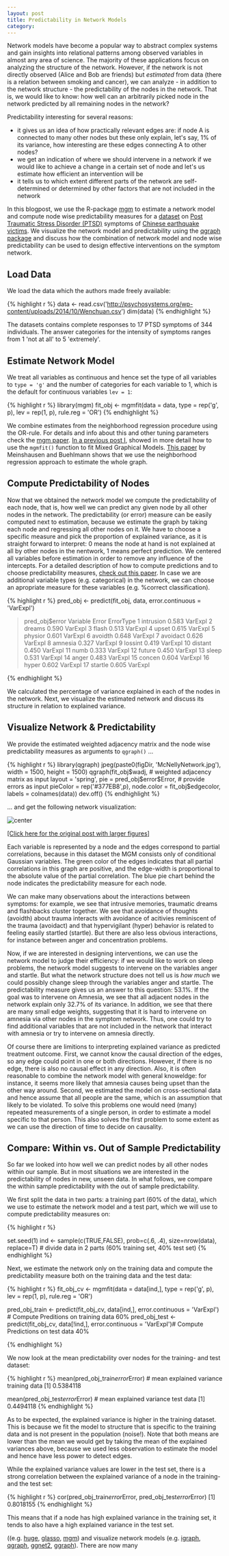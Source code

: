 ```yaml
---
layout: post
title: Predictability in Network Models
category: 
---
```


Network models have become a popular way to abstract complex systems and gain insights into relational patterns among observed variables in almost any area of science. The majority of these applications focus on analyzing the structure of the network. However, if the network is not directly observed (Alice and Bob are friends) but *estimated* from data (there is a relation between smoking and cancer), we can analyze - in addition to the network structure - the predictability of the nodes in the network. That is, we would like to know: how well can an arbitrarily picked node in the network predicted by all remaining nodes in the network?

Predictability interesting for several reasons:

- it gives us an idea of how practically relevant edges are: if node A is connected to many other nodes but these only explain, let's say, 1% of its variance, how interesting are these edges connecting A to other nodes?
- we get an indication of where we should intervene in a network if we would like to achieve a change in a certain set of node and let's us estimate how efficient an intervention will be
- it tells us to which extent different parts of the network are self-determined or determined by other factors that are not included in the network

In this blogpost, we use the R-package [mgm](https://cran.r-project.org/web/packages/mgm/index.html) to estimate a network model and compute node wise predictability measures for a [dataset]((http://cpx.sagepub.com/content/3/6/836.short)) on [Post Traumatic Stress Disorder (PTSD)](https://en.wikipedia.org/wiki/Posttraumatic_stress_disorder) symptoms of [Chinese earthquake victims](https://en.wikipedia.org/wiki/2008_Sichuan_earthquake). We visualize the network model and predictability using the [qgraph package](https://cran.r-project.org/web/packages/qgraph/index.html) and discuss how the combination of network model and node wise predictability can be used to design effective interventions on the symptom network.


Load Data
------

We load the data which the authors made freely available:

{% highlight r %}
data <- read.csv('http://psychosystems.org/wp-content/uploads/2014/10/Wenchuan.csv')
dim(data)
{% endhighlight %}

The datasets contains complete responses to 17 PTSD symptoms of 344 individuals. The answer categories for the intensity of symptoms ranges from 1 'not at all' to 5 'extremely'.


Estimate Network Model
------

We treat all variables as continuous and hence set the type of all variables to `type = 'g'` and the number of categories for each variable to 1, which is the default for continuous variables `lev = 1`:

{% highlight r %}
library(mgm)
fit_obj <- mgmfit(data = data, 
                  type = rep('g', p),
                  lev = rep(1, p),
                  rule.reg = 'OR')
{% endhighlight %}

We combine estimates from the neighborhood regression procedure using the OR-rule. For details and info about this and other tuning parameters check the [mgm paper](https://arxiv.org/pdf/1510.06871v2.pdf). [In a previous post I](http://jmbh.github.io/Estimation-of-mixed-graphical-models/), showed in more detail how to use the `mgmfit()` function to fit Mixed Graphical Models. [This paper](http://www.jstor.org/stable/25463463) by Meinshausen and Buehlmann shows that we use the neighborhood regression approach to estimate the whole graph.


Compute Predictability of Nodes
------

Now that we obtained the network model we compute the predictability of each node, that is, how well we can predict any given node by all other nodes in the network. The predictability (or error) measure can be easily computed next to estimation, because we estimate the graph by taking each node and regressing all other nodes on it. We have to choose a specific measure and pick the proportion of explained variance, as it is straight forward to interpret: 0 means the node at hand is not explained at all by other nodes in the nentwork, 1 means perfect prediction. We centered all variables before estimation in order to remove any influence of the intercepts. For a detailed description of how to compute predictions and to choose predictability measures, [check out this paper](https://arxiv.org/abs/1610.09108). In case we are additional variable types (e.g. categorical) in the network, we can choose an apropriate measure for these variables (e.g. %correct classification).

{% highlight r %}
pred_obj <- predict(fit_obj, data, 
                    error.continuous = 'VarExpl')

> pred_obj$error
    Variable Error ErrorType
1  intrusion 0.583   VarExpl
2     dreams 0.590   VarExpl
3      flash 0.513   VarExpl
4      upset 0.615   VarExpl
5    physior 0.601   VarExpl
6    avoidth 0.648   VarExpl
7   avoidact 0.626   VarExpl
8    amnesia 0.327   VarExpl
9    lossint 0.419   VarExpl
10   distant 0.450   VarExpl
11      numb 0.333   VarExpl
12    future 0.450   VarExpl
13     sleep 0.531   VarExpl
14     anger 0.483   VarExpl
15    concen 0.604   VarExpl
16     hyper 0.602   VarExpl
17   startle 0.605   VarExpl

{% endhighlight %}

We calculated the percentage of variance explained in each of the nodes in the network. Next, we visualize the estimated network and discuss its structure in relation to explained variance.


Visualize Network & Predictability
------

We provide the estimated weighted adjacency matrix and the node wise predictability measures as arguments to `qgraph()` ...

{% highlight r %}
library(qgraph)
jpeg(paste0(figDir, 'McNellyNetwork.jpg'), width = 1500, height = 1500)
qgraph(fit_obj$wadj, # weighted adjacency matrix as input
       layout = 'spring', 
       pie = pred_obj$error$Error, # provide errors as input
       pieColor = rep('#377EB8',p),
       node.color = fit_obj$edgecolor,
       labels = colnames(data))
dev.off()
{% endhighlight %}

... and get the following network visualization:

![center](http://jmbh.github.io/figs/2016-11-01-Predictability-in-network-models/McNellyNetwork.jpg) 

[[Click here for the original post with larger figures]](http://)

Each variable is represented by a node and the edges correspond to partial correlations, because in this dataset the MGM consists only of conditional Gaussian variables. The green color of the edges indicates that all partial correlations in this graph are positive, and the edge-width is proportional to the absolute value of the partial correlation. The blue pie chart behind the node indicates the predictability measure for each node.

We can make many observations about the interactions between symptoms: for example, we see that intrusive memories, traumatic dreams and flashbacks cluster together. We see that avoidance of thoughts (avoidth) about trauma interacts with avoidance of acitivies reminiscent of the trauma (avoidact) and that hypervigilant (hyper) behavior is related to feeling easily startled (startle). But there are also less obvious interactions, for instance between anger and concentration problems.

Now, if we are interested in designing interventions, we can use the network model to judge their efficiency: if we would like to work on sleep problems, the network model suggests to intervene on the variables anger and startle. But what the network structure does not tell us is *how much* we could possibly change sleep through the variables anger and startle. The predictability measure gives us an answer to this question: 53.1%. If the goal was to intervene on Amnesia, we see that all adjacent nodes in the network explain only 32.7% of its variance. In addition, we see that there are many small edge weights, suggesting that it is hard to intervene on amnesia via other nodes in the symptom network. Thus, one could try to find additional variables that are not included in the network that interact with amnesia or try to intervene on amnesia directly. 

Of course there are limitions to interpreting explained variance as predicted treatment outcome. First, we cannot know the causal direction of the edges, so any edge could point in one or both directions. However, if there is no edge, there is also no causal effect in any direction. Also, it is often reasonable to combine the network model with general knoweldge: for instance, it seems more likely that amnesia causes being upset than the other way around. Second, we estimated the model on cross-sectional data and hence assume that all people are the same, which is an assumption that likely to be violated. To solve this problems one would need (many) repeated measurements of a single person, in order to estimate a model specific to that person. This also solves the first problem to some extent as we can use the direction of time to decide on causality.


Compare: Within vs. Out of Sample Predictability
------

So far we looked into how well we can predict nodes by all other nodes within our sample. But in most situations we are interested in the predictability of nodes in new, unseen data. In what follows, we compare the within sample predictability with the out of sample predictability.

We first split the data in two parts: a training part (60% of the data), which we use to estimate the network model and a test part, which we will use to compute predictability measures on:

{% highlight r %}

set.seed(1)
ind <- sample(c(TRUE,FALSE), prob=c(.6, .4), size=nrow(data), replace=T) # divide data in 2 parts (60% training set, 40% test set)
{% endhighlight %}

Next, we estimate the network only on the training data and compute the predictability measure both on the training data and the test data:

{% highlight r %}
fit_obj_cv <- mgmfit(data = data[ind,], 
                    type = rep('g', p),
                    lev = rep(1, p),
                    rule.reg = 'OR')

pred_obj_train <- predict(fit_obj_cv, data[ind,], error.continuous = 'VarExpl') # Compute Preditions on training data 60%
pred_obj_test <- predict(fit_obj_cv, data[!ind,], error.continuous = 'VarExpl')# Compute Predictions on test data 40%

{% endhighlight %}

We now look at the mean predictability over nodes for the training- and test dataset:

{% highlight r %}
mean(pred_obj_train$error$Error) # mean explained variance training data
[1] 0.5384118

mean(pred_obj_test$error$Error) # mean explained variance test data
[1] 0.4494118
{% endhighlight %}

As to be expected, the explained variance is higher in the training dataset. This is because we fit the model to structure that is specific to the training data and is not present in the population (noise!). Note that both means are lower than the mean we would get by taking the mean of the explained variances above, because we used less observation to estimate the model and hence have less power to detect edges.

While the explained variance values are lower in the test set, there is a strong correlation between the explained variance of a node in the training- and the test set:

{% highlight r %}
cor(pred_obj_train$error$Error, pred_obj_test$error$Error)
[1] 0.8018155
{% endhighlight %}

This means that if a node has high explained variance in the training set, it tends to also have a high explained variance in the test set.




 ((e.g. [huge](https://cran.r-project.org/web/packages/huge/index.html), [glasso](https://cran.r-project.org/web/packages/glasso/index.html), [mgm](https://cran.r-project.org/web/packages/mgm/index.html)) and visualize network models (e.g. [igraph](https://cran.r-project.org/web/packages/igraph/index.html), [qgraph](https://cran.r-project.org/web/packages/qgraph/index.html), [ggnet2](https://briatte.github.io/ggnet/), [ggraph](https://github.com/thomasp85/ggraph)).
There are now many










